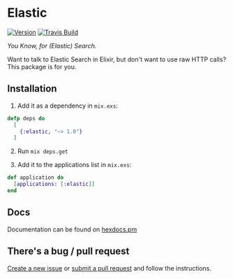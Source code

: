 # Elastic

[![Version](https://img.shields.io/hexpm/v/elastic.svg)](https://hex.pm/packages/elastic)
[![Travis Build](https://img.shields.io/travis/radar/elastic.svg)](https://travis-ci.org/radar/elastic)

_You Know, for (Elastic) Search._

Want to talk to Elastic Search in Elixir, but don't want to use raw HTTP calls? This package is for you.

## Installation

1. Add it as a dependency in `mix.exs`:

```elixir
defp deps do
  [
    {:elastic, "~> 1.0"}
  ]
```

2. Run `mix deps.get`

3. Add it to the applications list in `mix.exs`:

```elixir
def application do
  [applications: [:elastic]]
end
```

## Docs

Documentation can be found on [hexdocs.pm](https://hexdocs.pm/elastic/Elastic.html)

## There's a bug / pull request

[Create a new issue](https://github.com/radar/elastic/issues/new) or [submit a pull request](https://github.com/radar/elastic/compare) and follow the instructions.
